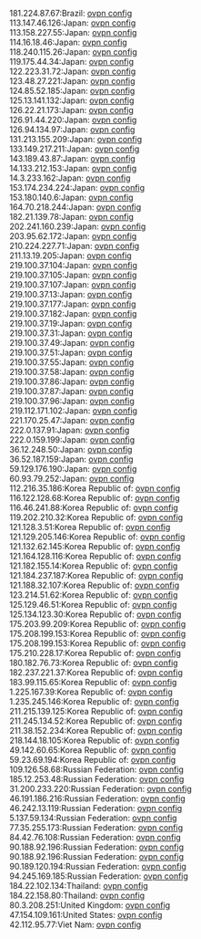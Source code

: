 181.224.87.67:Brazil: [ovpn config](vpn/181_224_87_67.ovpn)  
113.147.46.126:Japan: [ovpn config](vpn/113_147_46_126.ovpn)  
113.158.227.55:Japan: [ovpn config](vpn/113_158_227_55.ovpn)  
114.16.18.46:Japan: [ovpn config](vpn/114_16_18_46.ovpn)  
118.240.115.26:Japan: [ovpn config](vpn/118_240_115_26.ovpn)  
119.175.44.34:Japan: [ovpn config](vpn/119_175_44_34.ovpn)  
122.223.31.72:Japan: [ovpn config](vpn/122_223_31_72.ovpn)  
123.48.27.221:Japan: [ovpn config](vpn/123_48_27_221.ovpn)  
124.85.52.185:Japan: [ovpn config](vpn/124_85_52_185.ovpn)  
125.13.141.132:Japan: [ovpn config](vpn/125_13_141_132.ovpn)  
126.22.21.173:Japan: [ovpn config](vpn/126_22_21_173.ovpn)  
126.91.44.220:Japan: [ovpn config](vpn/126_91_44_220.ovpn)  
126.94.134.97:Japan: [ovpn config](vpn/126_94_134_97.ovpn)  
131.213.155.209:Japan: [ovpn config](vpn/131_213_155_209.ovpn)  
133.149.217.211:Japan: [ovpn config](vpn/133_149_217_211.ovpn)  
143.189.43.87:Japan: [ovpn config](vpn/143_189_43_87.ovpn)  
14.133.212.153:Japan: [ovpn config](vpn/14_133_212_153.ovpn)  
14.3.233.162:Japan: [ovpn config](vpn/14_3_233_162.ovpn)  
153.174.234.224:Japan: [ovpn config](vpn/153_174_234_224.ovpn)  
153.180.140.6:Japan: [ovpn config](vpn/153_180_140_6.ovpn)  
164.70.218.244:Japan: [ovpn config](vpn/164_70_218_244.ovpn)  
182.21.139.78:Japan: [ovpn config](vpn/182_21_139_78.ovpn)  
202.241.160.239:Japan: [ovpn config](vpn/202_241_160_239.ovpn)  
203.95.62.172:Japan: [ovpn config](vpn/203_95_62_172.ovpn)  
210.224.227.71:Japan: [ovpn config](vpn/210_224_227_71.ovpn)  
211.13.19.205:Japan: [ovpn config](vpn/211_13_19_205.ovpn)  
219.100.37.104:Japan: [ovpn config](vpn/219_100_37_104.ovpn)  
219.100.37.105:Japan: [ovpn config](vpn/219_100_37_105.ovpn)  
219.100.37.107:Japan: [ovpn config](vpn/219_100_37_107.ovpn)  
219.100.37.13:Japan: [ovpn config](vpn/219_100_37_13.ovpn)  
219.100.37.177:Japan: [ovpn config](vpn/219_100_37_177.ovpn)  
219.100.37.182:Japan: [ovpn config](vpn/219_100_37_182.ovpn)  
219.100.37.19:Japan: [ovpn config](vpn/219_100_37_19.ovpn)  
219.100.37.31:Japan: [ovpn config](vpn/219_100_37_31.ovpn)  
219.100.37.49:Japan: [ovpn config](vpn/219_100_37_49.ovpn)  
219.100.37.51:Japan: [ovpn config](vpn/219_100_37_51.ovpn)  
219.100.37.55:Japan: [ovpn config](vpn/219_100_37_55.ovpn)  
219.100.37.58:Japan: [ovpn config](vpn/219_100_37_58.ovpn)  
219.100.37.86:Japan: [ovpn config](vpn/219_100_37_86.ovpn)  
219.100.37.87:Japan: [ovpn config](vpn/219_100_37_87.ovpn)  
219.100.37.96:Japan: [ovpn config](vpn/219_100_37_96.ovpn)  
219.112.171.102:Japan: [ovpn config](vpn/219_112_171_102.ovpn)  
221.170.25.47:Japan: [ovpn config](vpn/221_170_25_47.ovpn)  
222.0.137.91:Japan: [ovpn config](vpn/222_0_137_91.ovpn)  
222.0.159.199:Japan: [ovpn config](vpn/222_0_159_199.ovpn)  
36.12.248.50:Japan: [ovpn config](vpn/36_12_248_50.ovpn)  
36.52.187.159:Japan: [ovpn config](vpn/36_52_187_159.ovpn)  
59.129.176.190:Japan: [ovpn config](vpn/59_129_176_190.ovpn)  
60.93.79.252:Japan: [ovpn config](vpn/60_93_79_252.ovpn)  
112.216.35.186:Korea Republic of: [ovpn config](vpn/112_216_35_186.ovpn)  
116.122.128.68:Korea Republic of: [ovpn config](vpn/116_122_128_68.ovpn)  
116.46.241.88:Korea Republic of: [ovpn config](vpn/116_46_241_88.ovpn)  
119.202.210.32:Korea Republic of: [ovpn config](vpn/119_202_210_32.ovpn)  
121.128.3.51:Korea Republic of: [ovpn config](vpn/121_128_3_51.ovpn)  
121.129.205.146:Korea Republic of: [ovpn config](vpn/121_129_205_146.ovpn)  
121.132.62.145:Korea Republic of: [ovpn config](vpn/121_132_62_145.ovpn)  
121.164.128.116:Korea Republic of: [ovpn config](vpn/121_164_128_116.ovpn)  
121.182.155.14:Korea Republic of: [ovpn config](vpn/121_182_155_14.ovpn)  
121.184.237.187:Korea Republic of: [ovpn config](vpn/121_184_237_187.ovpn)  
121.188.32.107:Korea Republic of: [ovpn config](vpn/121_188_32_107.ovpn)  
123.214.51.62:Korea Republic of: [ovpn config](vpn/123_214_51_62.ovpn)  
125.129.46.51:Korea Republic of: [ovpn config](vpn/125_129_46_51.ovpn)  
125.134.123.30:Korea Republic of: [ovpn config](vpn/125_134_123_30.ovpn)  
175.203.99.209:Korea Republic of: [ovpn config](vpn/175_203_99_209.ovpn)  
175.208.199.153:Korea Republic of: [ovpn config](vpn/175_208_199_153.ovpn)  
175.208.199.153:Korea Republic of: [ovpn config](vpn/175_208_199_153.ovpn)  
175.210.228.17:Korea Republic of: [ovpn config](vpn/175_210_228_17.ovpn)  
180.182.76.73:Korea Republic of: [ovpn config](vpn/180_182_76_73.ovpn)  
182.237.221.37:Korea Republic of: [ovpn config](vpn/182_237_221_37.ovpn)  
183.99.115.65:Korea Republic of: [ovpn config](vpn/183_99_115_65.ovpn)  
1.225.167.39:Korea Republic of: [ovpn config](vpn/1_225_167_39.ovpn)  
1.235.245.146:Korea Republic of: [ovpn config](vpn/1_235_245_146.ovpn)  
211.215.139.125:Korea Republic of: [ovpn config](vpn/211_215_139_125.ovpn)  
211.245.134.52:Korea Republic of: [ovpn config](vpn/211_245_134_52.ovpn)  
211.38.152.234:Korea Republic of: [ovpn config](vpn/211_38_152_234.ovpn)  
218.144.18.105:Korea Republic of: [ovpn config](vpn/218_144_18_105.ovpn)  
49.142.60.65:Korea Republic of: [ovpn config](vpn/49_142_60_65.ovpn)  
59.23.69.194:Korea Republic of: [ovpn config](vpn/59_23_69_194.ovpn)  
109.126.58.68:Russian Federation: [ovpn config](vpn/109_126_58_68.ovpn)  
185.12.253.48:Russian Federation: [ovpn config](vpn/185_12_253_48.ovpn)  
31.200.233.220:Russian Federation: [ovpn config](vpn/31_200_233_220.ovpn)  
46.191.186.216:Russian Federation: [ovpn config](vpn/46_191_186_216.ovpn)  
46.242.13.119:Russian Federation: [ovpn config](vpn/46_242_13_119.ovpn)  
5.137.59.134:Russian Federation: [ovpn config](vpn/5_137_59_134.ovpn)  
77.35.255.173:Russian Federation: [ovpn config](vpn/77_35_255_173.ovpn)  
84.42.76.108:Russian Federation: [ovpn config](vpn/84_42_76_108.ovpn)  
90.188.92.196:Russian Federation: [ovpn config](vpn/90_188_92_196.ovpn)  
90.188.92.196:Russian Federation: [ovpn config](vpn/90_188_92_196.ovpn)  
90.189.120.194:Russian Federation: [ovpn config](vpn/90_189_120_194.ovpn)  
94.245.169.185:Russian Federation: [ovpn config](vpn/94_245_169_185.ovpn)  
184.22.102.134:Thailand: [ovpn config](vpn/184_22_102_134.ovpn)  
184.22.158.80:Thailand: [ovpn config](vpn/184_22_158_80.ovpn)  
80.3.208.251:United Kingdom: [ovpn config](vpn/80_3_208_251.ovpn)  
47.154.109.161:United States: [ovpn config](vpn/47_154_109_161.ovpn)  
42.112.95.77:Viet Nam: [ovpn config](vpn/42_112_95_77.ovpn)  
